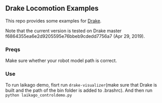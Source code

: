 ## Drake Locomotion Examples

This repo provides some examples for [Drake](https://drake.mit.edu/).

Note that the current version is tested on Drake master f6864355ea6e2d9205595e76bbeb9cdedd7756a7 (Apr 29, 2019).


### Preqs

Make sure whether your robot model path is correct.  

### Use

To run laikago demo, fisrt run `drake-visualizer`(make sure that Drake is built and the path of the bin folder is added to .brashrc).
And then run `python laikago_controldemo.py`